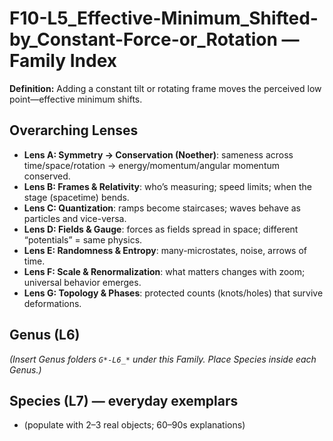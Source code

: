 # F10-L5_Effective-Minimum_Shifted-by_Constant-Force-or_Rotation — Family Index

**Definition:** Adding a constant tilt or rotating frame moves the perceived low point—effective minimum shifts.

## Overarching Lenses

- **Lens A: Symmetry -> Conservation (Noether)**: sameness across time/space/rotation → energy/momentum/angular momentum conserved.
- **Lens B: Frames & Relativity**: who’s measuring; speed limits; when the stage (spacetime) bends.
- **Lens C: Quantization**: ramps become staircases; waves behave as particles and vice-versa.
- **Lens D: Fields & Gauge**: forces as fields spread in space; different “potentials” = same physics.
- **Lens E: Randomness & Entropy**: many-microstates, noise, arrows of time.
- **Lens F: Scale & Renormalization**: what matters changes with zoom; universal behavior emerges.
- **Lens G: Topology & Phases**: protected counts (knots/holes) that survive deformations.

## Genus (L6)

_(Insert Genus folders `G*-L6_*` under this Family. Place Species inside each Genus.)_

## Species (L7) — everyday exemplars
- (populate with 2–3 real objects; 60–90s explanations)
